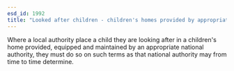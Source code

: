 ```yaml
---
esd_id: 1992
title: "Looked after children - children's homes provided by appropriate national authority"
---
```


Where a local authority place a child they are looking after in a children's home provided, equipped and maintained by an appropriate national authority, they must do so on such terms as that national authority may from time to time determine.

